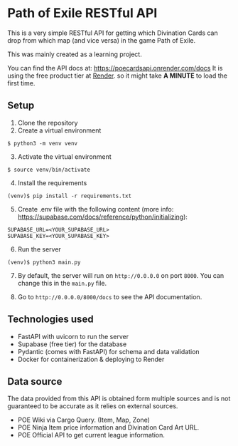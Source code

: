 # Path of Exile RESTful API

This is a very simple RESTful API for getting which Divination Cards can drop from which map (and vice versa) in the game Path of Exile.

This was mainly created as a learning project.

You can find the API docs at: https://poecardsapi.onrender.com/docs
It is using the free product tier at [Render](https://render.com/). so it might take **A MINUTE** to load the first time.

## Setup

1. Clone the repository
2. Create a virtual environment

```
$ python3 -m venv venv
```

3. Activate the virtual environment

```
$ source venv/bin/activate
```

4. Install the requirements

```
(venv)$ pip install -r requirements.txt
```

5. Create .env file with the following content (more info: https://supabase.com/docs/reference/python/initializing):

```
SUPABASE_URL=<YOUR_SUPABASE_URL>
SUPABASE_KEY=<YOUR_SUPABASE_KEY>
```

6. Run the server

```
(venv)$ python3 main.py
```

7. By default, the server will run on `http://0.0.0.0` on port `8000`. You can change this in the `main.py` file.

8. Go to `http://0.0.0.0/8000/docs` to see the API documentation.

## Technologies used

- FastAPI with uvicorn to run the server
- Supabase (free tier) for the database
- Pydantic (comes with FastAPI) for schema and data validation
- Docker for containerization & deploying to Render

## Data source

The data provided from this API is obtained form multiple sources and is not guaranteed to be accurate as it relies on external sources.

- POE Wiki via Cargo Query. (Item, Map, Zone)
- POE Ninja Item price information and Divination Card Art URL.
- POE Official API to get current league information.
